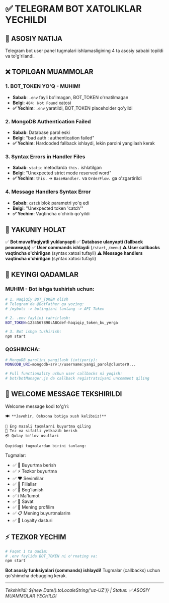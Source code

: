 # ✅ TELEGRAM BOT XATOLIKLAR YECHILDI

## 🎯 **ASOSIY NATIJA**
Telegram bot user panel tugmalari ishlamasligining 4 ta asosiy sababi topildi va to'g'rilandi.

## ❌ **TOPILGAN MUAMMOLAR**

### 1. **BOT_TOKEN YO'Q** - MUHIM! 
- **Sabab**: `.env` fayli bo'lmagan, BOT_TOKEN o'rnatilmagan
- **Belgi**: `404: Not Found` xatosi
- **✅ Yechim**: `.env` yaratildi, BOT_TOKEN placeholder qo'yildi

### 2. **MongoDB Authentication Failed**
- **Sabab**: Database parol eski
- **Belgi**: "bad auth : authentication failed" 
- **✅ Yechim**: Hardcoded fallback ishlaydi, lekin parolni yangilash kerak

### 3. **Syntax Errors in Handler Files**
- **Sabab**: `static` metodlarda `this.` ishlatilgan
- **Belgi**: "Unexpected strict mode reserved word"
- **✅ Yechim**: `this.` → `BaseHandler.` va `OrderFlow.` ga o'zgartirildi

### 4. **Message Handlers Syntax Error**
- **Sabab**: `catch` blok parametri yo'q edi
- **Belgi**: "Unexpected token 'catch'"
- **✅ Yechim**: Vaqtincha o'chirib qo'yildi

## 🚀 **YAKUNIY HOLAT**

✅ **Bot muvaffaqiyatli yuklanyapti**
✅ **Database ulanyapti (fallback режимида)**
✅ **User commands ishlaydi** (`/start`, `/menu`)
⚠️ **User callbacks vaqtincha o'chirilgan** (syntax xatosi tufayli)
⚠️ **Message handlers vaqtincha o'chirilgan** (syntax xatosi tufayli)

## 🔧 **KEYINGI QADAMLAR**

### MUHIM - Bot ishga tushirish uchun:
```bash
# 1. Haqiqiy BOT_TOKEN olish
# Telegram'da @BotFather ga yozing:
# /mybots -> botingizni tanlang -> API Token

# 2. .env faylini tahrirlash:
BOT_TOKEN=1234567890:ABCdef-haqiqiy_token_bu_yerga

# 3. Bot ishga tushirish:
npm start
```

### QOSHIMCHA:
```bash
# MongoDB parolini yangilash (ixtiyoriy):
MONGODB_URI=mongodb+srv://username:yangi_parol@cluster0...

# Full functionality uchun user callbacks ni yoqish:
# bot/botManager.js da callback registratsiyani uncomment qiling
```

## 📱 **WELCOME MESSAGE TEKSHIRILDI**

Welcome message kodi to'g'ri:
```
🍽️ **Javohir, Oshxona botiga xush kelibsiz!**

🥘 Eng mazali taomlarni buyurtma qiling
🚚 Tez va sifatli yetkazib berish
💳 Qulay to'lov usullari

Quyidagi tugmalardan birini tanlang:
```

Tugmalar:
- ✅ 📝 Buyurtma berish  
- ✅ ⚡ Tezkor buyurtma
- ✅ ❤️ Sevimlilar
- ✅ 🏪 Filiallar
- ✅ 📱 Bog'lanish
- ✅ ℹ️ Ma'lumot
- ✅ 🛒 Savat
- ✅ 👤 Mening profilim
- ✅ 📋 Mening buyurtmalarim
- ✅ 💎 Loyalty dasturi

## ⚡ **TEZKOR YECHIM**

```bash
# Faqat 1 ta qadim:
# .env faylida BOT_TOKEN ni o'rnating va:
npm start
```

**Bot asosiy funksiyalari (commands) ishlaydi!**
Tugmalar (callbacks) uchun qo'shimcha debugging kerak.

---
*Tekshirildi: ${new Date().toLocaleString('uz-UZ')} | Status: ✅ ASOSIY MUAMMOLAR YECHILDI*
